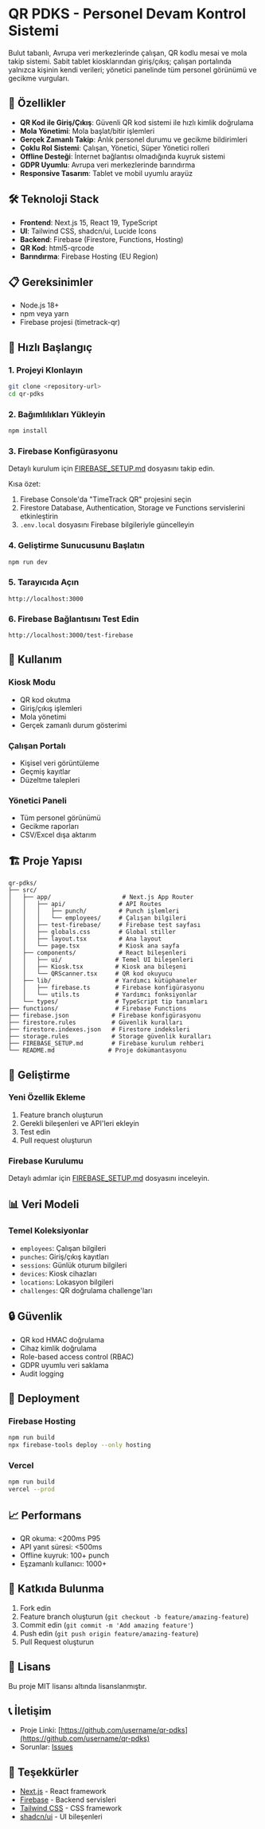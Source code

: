 # QR PDKS - Personel Devam Kontrol Sistemi

Bulut tabanlı, Avrupa veri merkezlerinde çalışan, QR kodlu mesai ve mola takip sistemi. Sabit tablet kiosklarından giriş/çıkış; çalışan portalında yalnızca kişinin kendi verileri; yönetici panelinde tüm personel görünümü ve gecikme vurguları.

## 🚀 Özellikler

- **QR Kod ile Giriş/Çıkış**: Güvenli QR kod sistemi ile hızlı kimlik doğrulama
- **Mola Yönetimi**: Mola başlat/bitir işlemleri
- **Gerçek Zamanlı Takip**: Anlık personel durumu ve gecikme bildirimleri
- **Çoklu Rol Sistemi**: Çalışan, Yönetici, Süper Yönetici rolleri
- **Offline Desteği**: İnternet bağlantısı olmadığında kuyruk sistemi
- **GDPR Uyumlu**: Avrupa veri merkezlerinde barındırma
- **Responsive Tasarım**: Tablet ve mobil uyumlu arayüz

## 🛠️ Teknoloji Stack

- **Frontend**: Next.js 15, React 19, TypeScript
- **UI**: Tailwind CSS, shadcn/ui, Lucide Icons
- **Backend**: Firebase (Firestore, Functions, Hosting)
- **QR Kod**: html5-qrcode
- **Barındırma**: Firebase Hosting (EU Region)

## 📋 Gereksinimler

- Node.js 18+ 
- npm veya yarn
- Firebase projesi (timetrack-qr)

## 🚀 Hızlı Başlangıç

### 1. Projeyi Klonlayın
```bash
git clone <repository-url>
cd qr-pdks
```

### 2. Bağımlılıkları Yükleyin
```bash
npm install
```

### 3. Firebase Konfigürasyonu
Detaylı kurulum için [FIREBASE_SETUP.md](./FIREBASE_SETUP.md) dosyasını takip edin.

Kısa özet:
1. Firebase Console'da "TimeTrack QR" projesini seçin
2. Firestore Database, Authentication, Storage ve Functions servislerini etkinleştirin
3. `.env.local` dosyasını Firebase bilgileriyle güncelleyin

### 4. Geliştirme Sunucusunu Başlatın
```bash
npm run dev
```

### 5. Tarayıcıda Açın
```
http://localhost:3000
```

### 6. Firebase Bağlantısını Test Edin
```
http://localhost:3000/test-firebase
```

## 📱 Kullanım

### Kiosk Modu
- QR kod okutma
- Giriş/çıkış işlemleri
- Mola yönetimi
- Gerçek zamanlı durum gösterimi

### Çalışan Portalı
- Kişisel veri görüntüleme
- Geçmiş kayıtlar
- Düzeltme talepleri

### Yönetici Paneli
- Tüm personel görünümü
- Gecikme raporları
- CSV/Excel dışa aktarım

## 🏗️ Proje Yapısı

```
qr-pdks/
├── src/
│   ├── app/                    # Next.js App Router
│   │   ├── api/               # API Routes
│   │   │   ├── punch/         # Punch işlemleri
│   │   │   └── employees/     # Çalışan bilgileri
│   │   ├── test-firebase/     # Firebase test sayfası
│   │   ├── globals.css        # Global stiller
│   │   ├── layout.tsx         # Ana layout
│   │   └── page.tsx           # Kiosk ana sayfa
│   ├── components/            # React bileşenleri
│   │   ├── ui/               # Temel UI bileşenleri
│   │   ├── Kiosk.tsx         # Kiosk ana bileşeni
│   │   └── QRScanner.tsx     # QR kod okuyucu
│   ├── lib/                  # Yardımcı kütüphaneler
│   │   ├── firebase.ts       # Firebase konfigürasyonu
│   │   └── utils.ts          # Yardımcı fonksiyonlar
│   └── types/                # TypeScript tip tanımları
├── functions/                # Firebase Functions
├── firebase.json            # Firebase konfigürasyonu
├── firestore.rules          # Güvenlik kuralları
├── firestore.indexes.json   # Firestore indeksleri
├── storage.rules            # Storage güvenlik kuralları
├── FIREBASE_SETUP.md        # Firebase kurulum rehberi
└── README.md               # Proje dokümantasyonu
```

## 🔧 Geliştirme

### Yeni Özellik Ekleme
1. Feature branch oluşturun
2. Gerekli bileşenleri ve API'leri ekleyin
3. Test edin
4. Pull request oluşturun

### Firebase Kurulumu
Detaylı adımlar için [FIREBASE_SETUP.md](./FIREBASE_SETUP.md) dosyasını inceleyin.

## 📊 Veri Modeli

### Temel Koleksiyonlar
- `employees`: Çalışan bilgileri
- `punches`: Giriş/çıkış kayıtları
- `sessions`: Günlük oturum bilgileri
- `devices`: Kiosk cihazları
- `locations`: Lokasyon bilgileri
- `challenges`: QR doğrulama challenge'ları

## 🔒 Güvenlik

- QR kod HMAC doğrulama
- Cihaz kimlik doğrulama
- Role-based access control (RBAC)
- GDPR uyumlu veri saklama
- Audit logging

## 🚀 Deployment

### Firebase Hosting
```bash
npm run build
npx firebase-tools deploy --only hosting
```

### Vercel
```bash
npm run build
vercel --prod
```

## 📈 Performans

- QR okuma: <200ms P95
- API yanıt süresi: <500ms
- Offline kuyruk: 100+ punch
- Eşzamanlı kullanıcı: 1000+

## 🤝 Katkıda Bulunma

1. Fork edin
2. Feature branch oluşturun (`git checkout -b feature/amazing-feature`)
3. Commit edin (`git commit -m 'Add amazing feature'`)
4. Push edin (`git push origin feature/amazing-feature`)
5. Pull Request oluşturun

## 📄 Lisans

Bu proje MIT lisansı altında lisanslanmıştır.

## 📞 İletişim

- Proje Linki: [https://github.com/username/qr-pdks](https://github.com/username/qr-pdks)
- Sorunlar: [Issues](https://github.com/username/qr-pdks/issues)

## 🙏 Teşekkürler

- [Next.js](https://nextjs.org/) - React framework
- [Firebase](https://firebase.google.com/) - Backend servisleri
- [Tailwind CSS](https://tailwindcss.com/) - CSS framework
- [shadcn/ui](https://ui.shadcn.com/) - UI bileşenleri
